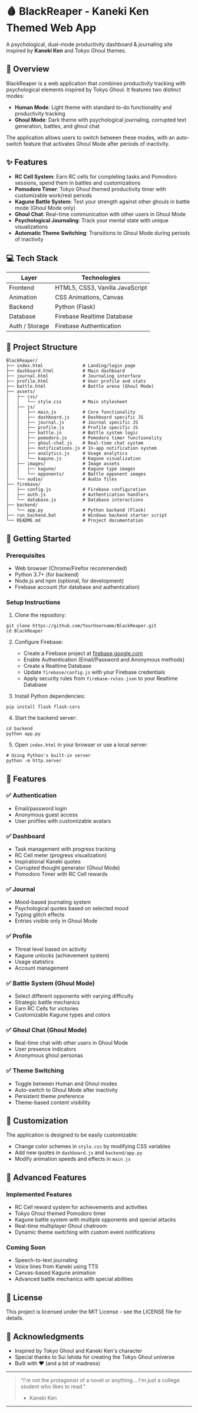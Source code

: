 # 🩸 BlackReaper - Kaneki Ken Themed Web App

A psychological, dual-mode productivity dashboard & journaling site inspired by **Kaneki Ken** and Tokyo Ghoul themes.

## 🧠 Overview

BlackReaper is a web application that combines productivity tracking with psychological elements inspired by Tokyo Ghoul. It features two distinct modes:

- **Human Mode**: Light theme with standard to-do functionality and productivity tracking
- **Ghoul Mode**: Dark theme with psychological journaling, corrupted text generation, battles, and ghoul chat

The application allows users to switch between these modes, with an auto-switch feature that activates Ghoul Mode after periods of inactivity.

## ✨ Features

- **RC Cell System**: Earn RC cells for completing tasks and Pomodoro sessions, spend them in battles and customizations
- **Pomodoro Timer**: Tokyo Ghoul themed productivity timer with customizable work/rest periods
- **Kagune Battle System**: Test your strength against other ghouls in battle mode (Ghoul Mode only)
- **Ghoul Chat**: Real-time communication with other users in Ghoul Mode
- **Psychological Journaling**: Track your mental state with unique visualizations
- **Automatic Theme Switching**: Transitions to Ghoul Mode during periods of inactivity

## 💻 Tech Stack

| Layer          | Technologies                                           |
| -------------- | ------------------------------------------------------ |
| Frontend       | HTML5, CSS3, Vanilla JavaScript                        |
| Animation      | CSS Animations, Canvas                                 |
| Backend        | Python (Flask)                                         |
| Database       | Firebase Realtime Database                             |
| Auth / Storage | Firebase Authentication                                |

## 🧱 Project Structure

```
BlackReaper/
├── index.html               # Landing/login page
├── dashboard.html           # Main dashboard
├── journal.html             # Journaling interface
├── profile.html             # User profile and stats
├── battle.html              # Battle arena (Ghoul Mode)
├── assets/
│   ├── css/
│   │   └── style.css        # Main stylesheet
│   ├── js/
│   │   ├── main.js          # Core functionality
│   │   ├── dashboard.js     # Dashboard specific JS
│   │   ├── journal.js       # Journal specific JS
│   │   ├── profile.js       # Profile specific JS
│   │   ├── battle.js        # Battle system logic
│   │   ├── pomodoro.js      # Pomodoro timer functionality
│   │   ├── ghoul-chat.js    # Real-time chat system
│   │   ├── notifications.js # In-app notification system
│   │   ├── analytics.js     # Usage analytics
│   │   └── kagune.js        # Kagune visualization
│   ├── images/              # Image assets
│   │   ├── kagune/          # Kagune type images
│   │   └── opponents/       # Battle opponent images
│   └── audio/               # Audio files
├── firebase/
│   ├── config.js            # Firebase configuration
│   ├── auth.js              # Authentication handlers
│   └── database.js          # Database interactions
├── backend/
│   └── app.py               # Python backend (Flask)
├── run_backend.bat          # Windows backend starter script
└── README.md                # Project documentation
```

## 🚀 Getting Started

### Prerequisites

- Web browser (Chrome/Firefox recommended)
- Python 3.7+ (for backend)
- Node.js and npm (optional, for development)
- Firebase account (for database and authentication)

### Setup Instructions

1. Clone the repository:
```
git clone https://github.com/YourUsername/BlackReaper.git
cd BlackReaper
```

2. Configure Firebase:
   - Create a Firebase project at [firebase.google.com](https://firebase.google.com)
   - Enable Authentication (Email/Password and Anonymous methods)
   - Create a Realtime Database
   - Update `firebase/config.js` with your Firebase credentials
   - Apply security rules from `firebase-rules.json` to your Realtime Database

3. Install Python dependencies:
```
pip install flask flask-cors
```

4. Start the backend server:
```
cd backend
python app.py
```

5. Open `index.html` in your browser or use a local server:
```
# Using Python's built-in server
python -m http.server
```

## 🔑 Features

### ✅ Authentication
- Email/password login
- Anonymous guest access
- User profiles with customizable avatars

### ✅ Dashboard
- Task management with progress tracking
- RC Cell meter (progress visualization)
- Inspirational Kaneki quotes
- Corrupted thought generator (Ghoul Mode)
- Pomodoro Timer with RC Cell rewards

### ✅ Journal
- Mood-based journaling system
- Psychological quotes based on selected mood
- Typing glitch effects
- Entries visible only in Ghoul Mode

### ✅ Profile
- Threat level based on activity
- Kagune unlocks (achievement system)
- Usage statistics
- Account management

### ✅ Battle System (Ghoul Mode)
- Select different opponents with varying difficulty
- Strategic battle mechanics
- Earn RC Cells for victories
- Customizable Kagune types and colors

### ✅ Ghoul Chat (Ghoul Mode)
- Real-time chat with other users in Ghoul Mode
- User presence indicators
- Anonymous ghoul personas

### ✅ Theme Switching
- Toggle between Human and Ghoul modes
- Auto-switch to Ghoul Mode after inactivity
- Persistent theme preference
- Theme-based content visibility

## 🎨 Customization

The application is designed to be easily customizable:

- Change color schemes in `style.css` by modifying CSS variables
- Add new quotes in `dashboard.js` and `backend/app.py`
- Modify animation speeds and effects in `main.js`

## 🧪 Advanced Features

### Implemented Features
- RC Cell reward system for achievements and activities
- Tokyo Ghoul themed Pomodoro timer
- Kagune battle system with multiple opponents and special attacks
- Real-time multiplayer Ghoul chatroom
- Dynamic theme switching with custom event notifications

### Coming Soon
- Speech-to-text journaling
- Voice lines from Kaneki using TTS
- Canvas-based Kagune animation
- Advanced battle mechanics with special abilities

## 📄 License

This project is licensed under the MIT License - see the LICENSE file for details.

## 🙏 Acknowledgments

- Inspired by Tokyo Ghoul and Kaneki Ken's character
- Special thanks to Sui Ishida for creating the Tokyo Ghoul universe
- Built with ❤️ (and a bit of madness)

---

> "I'm not the protagonist of a novel or anything... I'm just a college student who likes to read."
> - Kaneki Ken

---
